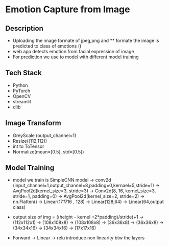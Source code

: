 # Emotion Capture from Image 
## Description 
  - Uploading the image formate of jpeg,png and ** formate the image is predicted to class of emotions ()
  - web app detects emotion from facial expression of image
  - For prediction we use to model with different model training
## Tech Stack 
  - Python
  - PyTorch
  - OpenCV
  - streamlit
  - dlib
## Image Transform 
  - GreyScale (output_channel=1)
  - Resize((112,112))
  - int to ToTensor
  - Normalize(mean=[0.5], std=[0.5])
## Model Training
  - model we train is SimpleCNN model
    -> conv2d (input_channel=1,output_channel=8,padding=0,kernael=5,stride=1)
    -> AvgPool2d(kernel_size=3, stride=3)
    -> Conv2d(8, 16, kernel_size=3, stride=1, padding=0)
    -> AvgPool2d(kernel_size=2, stride=2)
    -> nn.Flatten()
    -> Linear(17*17*16 , 128)
    -> Linear(128,64)
    -> Linear(64,output class)

  - output size of img = ((height - kernel +2*padding)/stride)+1
    -> (112x112x1) -> (108x108x8)
    -> (108x108x8) -> (36x36x8)
    -> (36x36x8) -> (34x34x16)
    -> (34x34x16) -> (17x17x16)

  - Forward
    -> Linear
    -> relu introduce non linearity btw the layers
